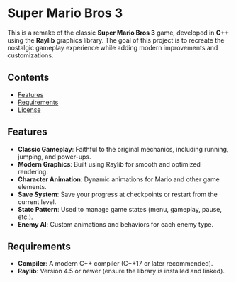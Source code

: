 # Super Mario Bros 3 

This is a remake of the classic **Super Mario Bros 3** game, developed in **C++** using the **Raylib** graphics library. The goal of this project is to recreate the nostalgic gameplay experience while adding modern improvements and customizations.  

## Contents
- [Features](#features)
- [Requirements](#requirements)
- [License](#license)

## Features  
- **Classic Gameplay**: Faithful to the original mechanics, including running, jumping, and power-ups.  
- **Modern Graphics**: Built using Raylib for smooth and optimized rendering.  
- **Character Animation**: Dynamic animations for Mario and other game elements.  
- **Save System**: Save your progress at checkpoints or restart from the current level.  
- **State Pattern**: Used to manage game states (menu, gameplay, pause, etc.).  
- **Enemy AI**: Custom animations and behaviors for each enemy type.  

## Requirements  
- **Compiler**: A modern C++ compiler (C++17 or later recommended).  
- **Raylib**: Version 4.5 or newer (ensure the library is installed and linked).  
